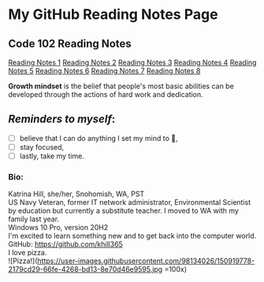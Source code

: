 # My GitHub Reading Notes Page

## Code 102 Reading Notes
[Reading Notes 1](https://katrina-l-hill.github.io/reading-notes-Read-01/)
[Reading Notes 2](https://katrina-l-hill.github.io/reading-notes-Read-02/)
[Reading Notes 3](https://katrina-l-hill.github.io/reading-notes-Read-03/)
[Reading Notes 4](https://katrina-l-hill.github.io/reading-notes-Read-04/)
[Reading Notes 5](https://katrina-l-hill.github.io/reading-notes-Read-05/)
[Reading Notes 6](https://katrina-l-hill.github.io/reading-notes-Read-06/)
[Reading Notes 7](https://katrina-l-hill.github.io/reading-notes-Read-07/)
[Reading Notes 8](https://katrina-l-hill.github.io/reading-notes-Read-08/)

**Growth mindset** is the belief that people's most basic abilities can be developed through the actions of hard work and dedication.

## *Reminders to myself*: <br>
- [ ]  believe that I can do anything I set my mind to 🙂,
- [ ]  stay focused,
- [ ]  lastly, take my time.

### Bio: <br>
Katrina Hill, she/her, Snohomish, WA, PST <br>
US Navy Veteran, former IT network administrator, Environmental Scientist by education but currently a substitute teacher. I moved to WA with my family last year. <br>
Windows 10 Pro, version 20H2 <br>
I'm excited to learn something new and to get back into the computer world. <br>
GitHub: https://github.com/khill365 <br>
I love pizza. <br>
![Pizza!](https://user-images.githubusercontent.com/98134026/150919778-2179cd29-66fe-4268-bd13-8e70d46e9595.jpg =100x)
